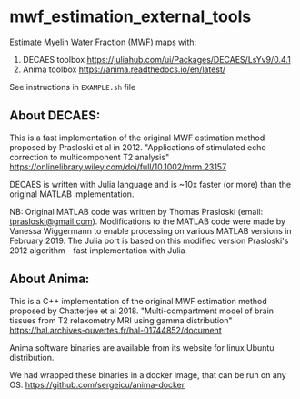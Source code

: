 # mwf_estimation_external_tools

Estimate Myelin Water Fraction (MWF) maps with: 
1. DECAES toolbox 
https://juliahub.com/ui/Packages/DECAES/LsYv9/0.4.1
2. Anima toolbox 
https://anima.readthedocs.io/en/latest/

See instructions in `EXAMPLE.sh` file 


## About DECAES: 
This is a fast implementation of the original MWF estimation method proposed by Prasloski et al in 2012. 
"Applications of stimulated echo correction to multicomponent T2 analysis"
https://onlinelibrary.wiley.com/doi/full/10.1002/mrm.23157

DECAES is written with Julia language and is ~10x faster (or more) than the original MATLAB implementation.

NB: 
Original MATLAB code was written by Thomas Prasloski (email: tprasloski@gmail.com). Modifications to the MATLAB code were made by Vanessa Wiggermann to enable processing on various MATLAB versions in February 2019. The Julia port is based on this modified version
Prasloski's 2012 algorithm - fast implementation with Julia 

## About Anima: 

This is a C++ implementation of the original MWF estimation method proposed by Chatterjee et al 2018. 
"Multi-compartment model of brain tissues from T2 relaxometry MRI using gamma distribution"
https://hal.archives-ouvertes.fr/hal-01744852/document

Anima software binaries are available from its website for linux Ubuntu distribution. 

We had wrapped these binaries in a docker image, that can be run on any OS. 
https://github.com/sergeicu/anima-docker
